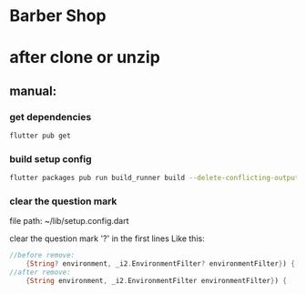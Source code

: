 # Barber Shop

# after clone or unzip

## manual:

### get dependencies

```bash
flutter pub get
```

### build setup config

```bash
flutter packages pub run build_runner build --delete-conflicting-outputs
```

### clear the question mark

file path: ~/lib/setup.config.dart

clear the question mark '?' in the first lines Like this:

```dart
//before remove:
    {String? environment, _i2.EnvironmentFilter? environmentFilter}) {
//after remove:
    {String environment, _i2.EnvironmentFilter environmentFilter}) {
```
